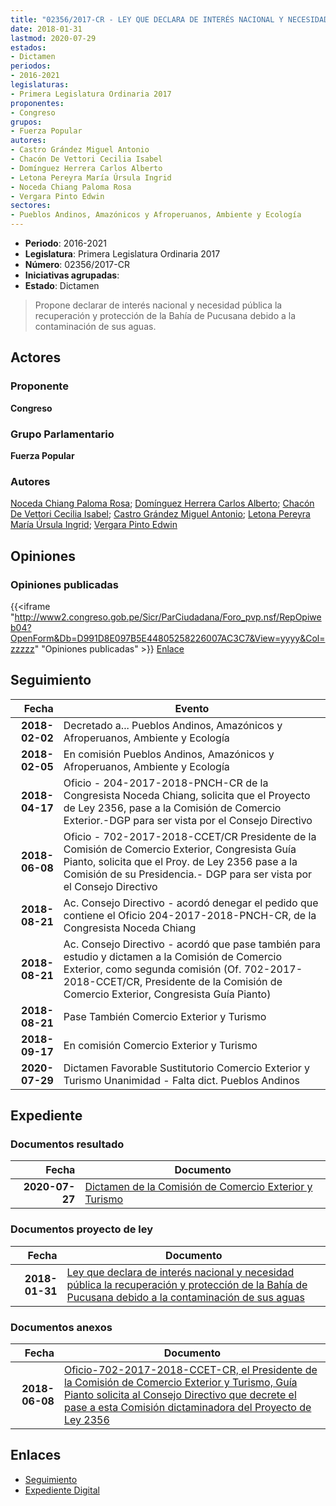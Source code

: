 ```yaml
---
title: "02356/2017-CR - LEY QUE DECLARA DE INTERÉS NACIONAL Y NECESIDAD PÚBLICA LA RECUPERACIÓN Y PROTECCIÓN DE LA BAHÍA DE PUCUSANA DEBIDO A LA CONTAMINACIÓN DE SUS AGUAS"
date: 2018-01-31
lastmod: 2020-07-29
estados:
- Dictamen
periodos:
- 2016-2021
legislaturas:
- Primera Legislatura Ordinaria 2017
proponentes:
- Congreso
grupos:
- Fuerza Popular
autores:
- Castro Grández Miguel Antonio
- Chacón De Vettori Cecilia Isabel
- Domínguez Herrera Carlos Alberto
- Letona Pereyra María Úrsula Ingrid
- Noceda Chiang Paloma Rosa
- Vergara Pinto Edwin
sectores:
- Pueblos Andinos, Amazónicos y Afroperuanos, Ambiente y Ecología
---
```

- **Periodo**: 2016-2021
- **Legislatura**: Primera Legislatura Ordinaria 2017
- **Número**: 02356/2017-CR
- **Iniciativas agrupadas**: 
- **Estado**: Dictamen

> Propone declarar de interés nacional y necesidad pública la recuperación y protección de la Bahía de Pucusana debido a la contaminación de sus aguas.


## Actores

### Proponente

**Congreso**

### Grupo Parlamentario

**Fuerza Popular**

### Autores

[Noceda Chiang Paloma Rosa](mailto:mailto:pnoceda@congreso.gob.pe); [Domínguez Herrera Carlos Alberto](mailto:mailto:cdominguez@congreso.gob.pe); [Chacón De Vettori Cecilia Isabel](mailto:mailto:cchacon@congreso.gob.pe); [Castro Grández Miguel Antonio](mailto:mailto:macastro@congreso.gob.pe); [Letona Pereyra María Úrsula Ingrid](mailto:mailto:mletona@congreso.gob.pe); [Vergara Pinto Edwin](mailto:mailto:evergara@congreso.gob.pe)

## Opiniones

### Opiniones publicadas

{{<iframe "http://www2.congreso.gob.pe/Sicr/ParCiudadana/Foro_pvp.nsf/RepOpiweb04?OpenForm&Db=D991D8E097B5E44805258226007AC3C7&View=yyyy&Col=zzzzz" "Opiniones publicadas" >}}
[Enlace](http://www2.congreso.gob.pe/Sicr/ParCiudadana/Foro_pvp.nsf/RepOpiweb04?OpenForm&Db=D991D8E097B5E44805258226007AC3C7&View=yyyy&Col=zzzzz)


## Seguimiento

| Fecha | Evento |
|------:|--------|
| **2018-02-02** | Decretado a... Pueblos Andinos, Amazónicos y Afroperuanos, Ambiente y Ecología |
| **2018-02-05** | En comisión Pueblos Andinos, Amazónicos y Afroperuanos, Ambiente y Ecología |
| **2018-04-17** | Oficio - 204-2017-2018-PNCH-CR de la Congresista Noceda Chiang, solicita que el Proyecto de Ley 2356, pase a la Comisión de Comercio Exterior.-DGP para ser vista por el Consejo Directivo |
| **2018-06-08** | Oficio - 702-2017-2018-CCET/CR Presidente de la Comisión de Comercio Exterior, Congresista Guía Pianto, solicita que el Proy. de Ley 2356 pase a la Comisión de su Presidencia.- DGP para ser vista por el Consejo Directivo |
| **2018-08-21** | Ac. Consejo Directivo - acordó denegar el pedido que contiene el Oficio 204-2017-2018-PNCH-CR, de la Congresista Noceda Chiang |
| **2018-08-21** | Ac. Consejo Directivo - acordó que pase también para estudio y dictamen a la Comisión de Comercio Exterior, como segunda comisión (Of. 702-2017-2018-CCET/CR, Presidente de la Comisión de Comercio Exterior, Congresista Guía Pianto) |
| **2018-08-21** | Pase También Comercio Exterior y Turismo |
| **2018-09-17** | En comisión Comercio Exterior y Turismo |
| **2020-07-29** | Dictamen Favorable Sustitutorio Comercio Exterior y Turismo Unanimidad - Falta dict. Pueblos Andinos |

## Expediente

### Documentos resultado

| Fecha | Documento |
|------:|-----------|
| **2020-07-27** | [Dictamen de la Comisión de Comercio Exterior y Turismo](http://www.leyes.congreso.gob.pe/Documentos/2016_2021/Dictamenes/Proyectos_de_Ley/02356DC03MAY20200727.pdf) |

### Documentos proyecto de ley

| Fecha | Documento |
|------:|-----------|
| **2018-01-31** | [Ley que declara de interés nacional y necesidad pública la recuperación y protección de la Bahía de Pucusana debido a la contaminación de sus aguas](http://www.leyes.congreso.gob.pe/Documentos/2016_2021/Proyectos_de_Ley_y_de_Resoluciones_Legislativas/PL0235620180131.pdf) |

### Documentos anexos

| Fecha | Documento |
|------:|-----------|
| **2018-06-08** | [Oficio-702-2017-2018-CCET-CR, el Presidente de la Comisión de Comercio Exterior y Turismo, Guía Pianto solicita al Consejo Directivo que decrete el pase a esta Comisión dictaminadora del Proyecto de Ley 2356](http://www.leyes.congreso.gob.pe/Documentos/2016_2021/Oficios/Comisiones_Ordinarias/OFICIO-702-2017-2018-CCET-CR.PDF) |

## Enlaces

- [Seguimiento](http://www2.congreso.gob.pe/Sicr/TraDocEstProc/CLProLey2016.nsf/f7fff46988ca05b1052578e100829cc7/1220cc7f6e25caf305258226007c4f1b?OpenDocument)
- [Expediente Digital](http://www2.congreso.gob.pe/Sicr/TraDocEstProc/Expvirt_2011.nsf/visbusqptramdoc1621/02356?opendocument)

